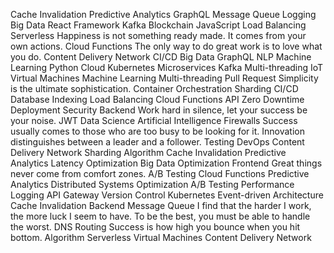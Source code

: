 Cache Invalidation Predictive Analytics GraphQL Message Queue Logging Big Data React Framework Kafka Blockchain JavaScript Load Balancing Serverless Happiness is not something ready made. It comes from your own actions. Cloud Functions
The only way to do great work is to love what you do. Content Delivery Network CI/CD Big Data GraphQL NLP Machine Learning Python Cloud Kubernetes Microservices Kafka Multi-threading
IoT Virtual Machines Machine Learning Multi-threading Pull Request Simplicity is the ultimate sophistication. Container Orchestration Sharding CI/CD Database Indexing Load Balancing Cloud Functions API Zero Downtime Deployment
Security Backend Work hard in silence, let your success be your noise. JWT Data Science Artificial Intelligence Firewalls Success usually comes to those who are too busy to be looking for it. Innovation distinguishes between a leader and a follower.
Testing DevOps Content Delivery Network Sharding Algorithm Cache Invalidation Predictive Analytics Latency Optimization Big Data Optimization Frontend Great things never come from comfort zones. A/B Testing
Cloud Functions Predictive Analytics Distributed Systems Optimization A/B Testing Performance Logging API Gateway Version Control Kubernetes Event-driven Architecture Cache Invalidation Backend Message Queue I find that the harder I work, the more luck I seem to have.
To be the best, you must be able to handle the worst. DNS Routing Success is how high you bounce when you hit bottom. Algorithm Serverless Virtual Machines Content Delivery Network

